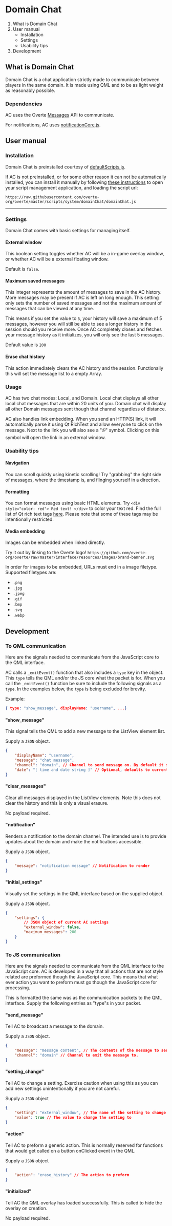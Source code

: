 # Domain Chat

1. What is Domain Chat
2. User manual
    - Installation
    - Settings
    - Usability tips
3. Development

## What is Domain Chat

Domain Chat is a chat application strictly made to communicate between players in the same domain. It is made using QML and to be as light weight as reasonably possible.

### Dependencies

AC uses the Overte [Messages](https://apidocs.overte.org/Messages.html) API to communicate.

For notifications, AC uses [notificationCore.js](https://github.com/overte-org/overte/blob/bb8bac43eadd3b20956a2ff7b0b21c28844b0f77/scripts/communityScripts/notificationCore/notificationCore.js).

## User manual

### Installation

Domain Chat is preinstalled courtesy of [defaultScripts.js](https://github.com/overte-org/overte/blob/8661e8a858663b48e8485c2cd7120dc3e2d7b87e/scripts/defaultScripts.js).

If AC is not preinstalled, or for some other reason it can not be automatically installed, you can install it manually by following [these instructions](https://github.com/overte-org/overte/blob/8661e8a858663b48e8485c2cd7120dc3e2d7b87e/scripts/defaultScripts.js) to open your script management application, and loading the script url:

```
https://raw.githubusercontent.com/overte-org/overte/master/scripts/system/domainChat/domainChat.js
```

---

### Settings

Domain Chat comes with basic settings for managing itself.

#### External window

This boolean setting toggles whether AC will be a in-game overlay window, or whether AC will be a external floating window.

Default is `false`.

#### Maximum saved messages

This integer represents the amount of messages to save in the AC history. More messages may be present if AC is left on long enough. This setting only sets the number of saved messages and not the maximum amount of messages that can be viewed at any time.

This means if you set the value to `5`, your history will save a maximum of 5 messages, however you will still be able to see a longer history in the session should you receive more. Once AC completely closes and fetches your message history as it initializes, you will only see the last 5 messages.

Default value is `200`

#### Erase chat history

This action immediately clears the AC history and the session. Functionally this will set the message list to a empty Array.

### Usage

AC has two chat modes: Local, and Domain. Local chat displays all other local chat messages that are within 20 units of you. Domain chat will display all other Domain messages sent though that channel regardless of distance.

AC also handles link embedding. When you send an HTTP(S) link, it will automatically parse it using Qt RichText and allow everyone to click on the message. Next to the link you will also see a "⮺" symbol. Clicking on this symbol will open the link in an external window.

### Usability tips

#### Navigation

You can scroll quickly using kinetic scrolling! Try "grabbing" the right side of messages, where the timestamp is, and flinging yourself in a direction.

#### Formatting

You can format messages using basic HTML elements. Try `<div style="color: red"> Red text! </div>` to color your text red.
Find the full list of Qt rich text tags [here](https://doc.qt.io/qt-6/richtext-html-subset.html). Please note that some of these tags may be intentionally restricted.

#### Media embedding

Images can be embedded when linked directly.

Try it out by linking to the Overte logo! `https://github.com/overte-org/overte/raw/master/interface/resources/images/brand-banner.svg`

In order for images to be embedded, URLs must end in a image filetype.
Supported filetypes are:

-   `.png`
-   `.jpg`
-   `.jpeg`
-   `.gif`
-   `.bmp`
-   `.svg`
-   `.webp`

## Development

### To QML communication

Here are the signals needed to communicate from the JavaScript core to the QML interface.

AC calls a `_emitEvent()` function that also includes a `type` key in the object. This `type` tells the QML and/or the JS core what the packet is for.
When you call the `_emitEvent()` function be sure to include the following signals as a `type`. In the examples below, the `type` is being excluded for brevity.

Example:

```json
{ type: "show_message", displayName: "username", ...}
```

#### "show_message"

This signal tells the QML to add a new message to the ListView element list.

Supply a `JSON` object.

```json
{
    "displayName": "username",
    "message": "chat message",
    "channel": "domain", // Channel to send message on. By default it should only be "domain" or "local".
    "date": "[ time and date string ]" // Optional, defaults to current time and date.
}
```

#### "clear_messages"

Clear all messages displayed in the ListView elements. Note this does not clear the history and this is only a visual erasure.

No payload required.

#### "notification"

Renders a notification to the domain channel.
The intended use is to provide updates about the domain and make the notifications accessible.

Supply a `JSON` object.

```json
{
    "message": "notification message" // Notification to render
}
```

#### "initial_settings"

Visually set the settings in the QML interface based on the supplied object.

Supply a `JSON` object.

```json
{
    "settings": {
        // JSON object of current AC settings
        "external_window": false,
        "maximum_messages": 200
    }
}
```

### To JS communication

Here are the signals needed to communicate from the QML interface to the JavaScript core. AC is developed in a way that all actions that are not style related are preformed though the JavaScript core.
This means that what ever action you want to preform must go though the JavaScript core for processing.

This is formatted the same was as the communication packets to the QML interface. Supply the following entries as "type"s in your packet.

#### "send_message"

Tell AC to broadcast a message to the domain.

Supply a `JSON` object.

```json
{
    "message": "message content", // The contents of the message to send.
    "channel": "domain" // Channel to emit the message to.
}
```

#### "setting_change"

Tell AC to change a setting. Exercise caution when using this as you can add new settings unintentionally if you are not careful.

Supply a `JSON` object

```json
{
    "setting": "external_window", // The name of the setting to change
    "value": true // The value to change the setting to
}
```

#### "action"

Tell AC to preform a generic action. This is normally reserved for functions that would get called on a button onClicked event in the QML.

Supply a `JSON` object

```json
{
    "action": "erase_history" // The action to preform
}
```

#### "initialized"

Tell AC the QML overlay has loaded successfully.
This is called to hide the overlay on creation.

No payload required.
